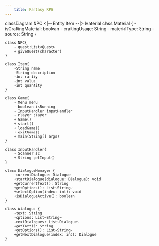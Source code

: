 ```yaml
---
    title: Fantasy RPG
---
```

classDiagram
    NPC <|-- Entity
    Item --|> Material
    class Material {
        - isCraftingMaterial: boolean
        - craftingUsage: String
        - materialType: String
        - source: String
    }
    
    class NPC{
        - quest:List<Quest>
        + giveQuest(character)
    }
    
    class Item{
        -String name
        -String description
        -int rarity
        -int value
        -int quantity
    }

    class Game{
        - Menu menu
        - boolean isRunning
        - InputHandler inputHandler
        - Player player
        + Game()
        + start()
        + loadGame()
        + exitGame()
        + main(String[] args)
    }

    class InputHandler{
        - Scanner sc
        + String getInput()
    }

    class DialogueManager {
        -currentDialogue: Dialogue
        +startDialogue(dialogue: Dialogue): void
        +getCurrentText(): String
        +getOptions(): List~String~
        +selectOption(index: int): void
        +isDialogueActive(): boolean
    } 

    class Dialogue {
        -text: String
        -options: List~String~
        -nextDialogues: List~Dialogue~
        +getText(): String
        +getOptions(): List~String~
        +getNextDialogue(index: int): Dialogue
    }
```
